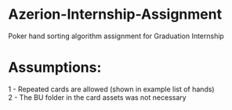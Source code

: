 # Azerion-Internship-Assignment
 Poker hand sorting algorithm assignment for Graduation Internship
 
 
 # Assumptions:
 1 - Repeated cards are allowed (shown in example list of hands)
 <br> 2 - The BU folder in the card assets was not necessary
